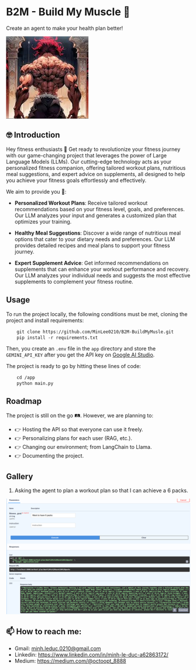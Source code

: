 # B2M - Build My Muscle 🦾

Create an agent to make your health plan better!

![image](./app/static/b2m_icon.jpeg)

## 🤓 Introduction
Hey fitness enthusiasts 👋 Get ready to revolutionize your fitness journey with our game-changing project that leverages the power of Large Language Models (LLMs). Our cutting-edge technology acts as your personalized fitness companion, offering tailored workout plans, nutritious meal suggestions, and expert advice on supplements, all designed to help you achieve your fitness goals effortlessly and effectively. 

We aim to provide you 📝: 

+ **Personalized Workout Plans**: Receive tailored workout recommendations based on your fitness level, goals, and preferences. Our LLM analyzes your input and generates a customized plan that optimizes your training.

+ **Healthy Meal Suggestions**: Discover a wide range of nutritious meal options that cater to your dietary needs and preferences. Our LLM provides detailed recipes and meal plans to support your fitness journey.

+ **Expert Supplement Advice**: Get informed recommendations on supplements that can enhance your workout performance and recovery. Our LLM analyzes your individual needs and suggests the most effective supplements to complement your fitness routine.

## Usage 

To run the project locally, the following conditions must be met, cloning the project and install requirements: 

```
    git clone https://github.com/MinLee0210/B2M-BuildMyMusle.git
    pip install -r requirements.txt

```

Then, you create an `.env` file in the `app` directory and store the `GEMINI_API_KEY` after you get the API key on [Google AI Studio](https://ai.google.dev/). 

The project is ready to go by hitting these lines of code: 

```
    cd /app
    python main.py
```

## Roadmap

The project is still on the go 🛤. However, we are planning to: 

+ 👉 Hosting the API so that everyone can use it freely. 
+ 👉 Personalizing plans for each user (RAG, etc.).  
+ 👉 Changing our environment; from LangChain to Llama. 
+ 👉 Documenting the project.


## Gallery

1. Asking the agent to plan a workout plan so that I can achieve a 6 packs. 

![Asking the agent to plan a workout plan so that I can achieve a 6 packs.](./app/static/planning_workout.png)


## 📫 How to reach me:
+ Gmail: minh.leduc.0210@gmail.com
+ Linkedin: https://www.linkedin.com/in/minh-le-duc-a62863172/
+ Medium: https://medium.com/@octoopt_8888


